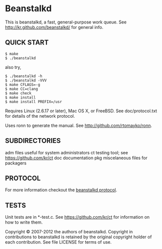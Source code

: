# Beanstalkd

This is beanstalkd, a fast, general-purpose work queue.
See http://kr.github.com/beanstalkd/ for general info.

## QUICK START

    $ make
    $ ./beanstalkd


also try,

    $ ./beanstalkd -h
    $ ./beanstalkd -VVV
    $ make CFLAGS=-g
    $ make CC=clang
    $ make check
    $ make install
    $ make install PREFIX=/usr

Requires Linux (2.6.17 or later), Mac OS X, or FreeBSD.
See doc/protocol.txt for details of the network protocol.

Uses ronn to generate the manual.
See http://github.com/rtomayko/ronn.


## SUBDIRECTORIES

adm	files useful for system administrators
ct	testing tool; see https://github.com/kr/ct
doc	documentation
pkg	miscelaneous files for packagers

## PROTOCOL

For more information checkout the [beanstalkd protocol](master/doc/protocol.md).

## TESTS

Unit tests are in *-test.c. See https://github.com/kr/ct for
information on how to write them.


Copyright © 2007-2012 the authors of beanstalkd.
Copyright in contributions to beanstalkd is retained
by the original copyright holder of each contribution.
See file LICENSE for terms of use.
